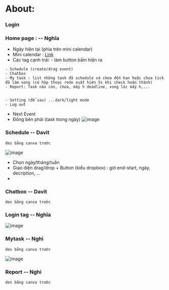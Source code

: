 # About:
### Login
### Home page : -- Nghĩa
- Ngày hiện tại (phía trên mini calendar)
- Mini calendar : [Link](https://www.youtube.com/watch?v=XiMZsorQIOo)
- Các tag cạnh trái: - làm button bấm hiện ra
```
- Schedule (create/drag event)
- Chatbox
- My task : list những task đã schedule và chưa đến hạn hoặc chưa tick đã làm xong (có hộp thoại redo xuất hiện 5s khi check hoàn thành)
- Report: Task nào còn, chưa, mấy h deadline, xong lúc mấy h,...


- Setting (để sau) ...dark/light mode
- Log out
```
- Next Event
- Đống bên phải (task trong ngày)
![image](https://github.com/user-attachments/assets/c88f3701-62be-410b-9013-7d99ff6ab772)

### Schedule -- Davit
```
des bằng canva trước
```
![image](https://github.com/user-attachments/assets/3485f43d-38e4-4e41-a925-a8a591201f5f)

- Chọn ngày/tháng/tuần
- Giao diện drag/drop + Button (kiểu dropbox) : giờ end-start, ngày, decription, ...
- 
### Chatbox -- Davit
```
des bằng canva trước
```
### Login tag -- Nghĩa
![image](https://github.com/user-attachments/assets/aa04beaf-de54-4784-86ac-d5e3f5b5b6f9)

### Mytask -- Nghi
```
des bằng canva trước
```
![image](https://github.com/user-attachments/assets/2e0c821b-4a7b-417a-a5df-3b8e34e5439c)

### Report -- Nghi
```
des bằng canva trước
```
